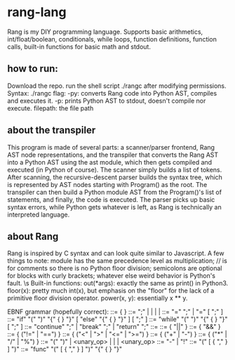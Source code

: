 # rang-lang
Rang is my DIY programming language. Supports basic arithmetics, int/float/boolean, conditionals, while loops, 
function definitions, function calls, built-in functions for basic math and stdout.

## how to run:
Download the repo. run the shell script ./rangc after modifying permissions.
Syntax: ./rangc <flag> <filepath>
flag:
-py: converts Rang code into Python AST, compiles and executes it.
-p: prints Python AST to stdout, doesn't compile nor execute.
filepath: the file path

## about the transpiler
This program is made of several parts: a scanner/parser frontend, Rang AST node representations, 
and the transpiler that converts the Rang AST into a Python AST using the ast module, 
which then gets compiled and executed (in Python of course). The scanner simply builds a list of tokens. 
After scanning, the recursive-descent parser builds the syntax tree, which is represented by AST nodes 
starting with Program() as the root. The transpiler can then build a Python module AST from the Program()'s 
list of statements, and finally, the code is executed. The parser picks up basic syntax errors, while 
Python gets whatever is left, as Rang is technically an interpreted language.

## about Rang
Rang is inspired by C syntax and can look quite similar to Javascript. A few things to note: module has the 
same precedence level as multiplication; // is for comments so there is no Python floor division; semicolons 
are optional for blocks with curly brackets; whatever else weird behavior is Python's fault. \s
Built-in functions:
out(*args): exactly the same as print() in Python3.
floor(x): pretty much int(x), but emphasis on the "floor" for the lack of a primitive floor division operator.
power(x, y): essentially x ** y.

EBNF grammar (hopefully correct):
<program> ::= { <statement> }
<statement> ::= <exp> ";"
                | <assignment-statement>
                | <conditional-statement>
                | <iteration-statement>
                | <jump-statement>
<assignment-statement> ::= <id> "=" <exp> ";"
                        | <id> "=" <function> [ ";" ]
<conditional-statement> ::= "if" "(" <exp> ")" "{" { <statement> } "}" [ "else" "{" { <statement> } "}" ] [ ";" ]
<iteration-statement> ::= "while" "(" <exp> ")" "{" { <statement> } "}" [ ";" ]
<jump-statement> ::= "continue"  ";"
                   | "break"  ";"
                   | "return" <exp>  ";"
<exp> ::= <logical-or-exp>
<logical-or-exp> ::= <logical-and-exp> { "||" <logical-and-exp> }
<logical-and-exp> ::= <equality-exp> { "&&" <equality-exp> }
<equality-exp> ::= <relational-exp> { ("!=" | "==") <relational-exp> }
<relational-exp> ::= <additive-exp> { ("<" | ">" | "<=" | ">=") <additive-exp> }
<additive-exp> ::= <term> { ("+" | "-") <term> }
<term> ::= <factor> { ("*" | "/" | "%") <factor> }
<factor> ::= "(" <exp> ")" | <unary_op> <factor> | <num> | <id> | <function-call>
<unary_op> ::= "-" | "!"
<function-call> ::= <id> "(" [ <exp> { "," <exp> } ] ")"
<function> ::= "func" "(" [ <id> { "," <id> } ] ")" "{" { <statement> } "}"